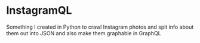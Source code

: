 # InstagramQL
Something I created in Python to crawl Instagram photos and spit info about them out into JSON and also make them graphable in GraphQL
